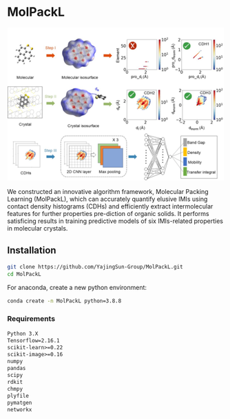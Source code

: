 # MolPackL

![demo](/demo.jpg "Scheme")

We constructed an innovative algorithm framework, Molecular Packing Learning (MolPackL), which can accurately quantify elusive IMIs using contact density histograms (CDHs) and efficiently extract intermolecular features for further properties pre-diction of organic solids. It performs satisficing results in training predictive models of six IMIs-related properties in molecular crystals.

## Installation

```sh
git clone https://github.com/YajingSun-Group/MolPackL.git
cd MolPackL
```

For anaconda, create a new python environment:

```sh
conda create -n MolPackL python=3.8.8
```
### Requirements
```
Python 3.X
Tensorflow=2.16.1
scikit-learn>=0.22
scikit-image>=0.16
numpy
pandas
scipy
rdkit
chmpy
plyfile
pymatgen
networkx
```





